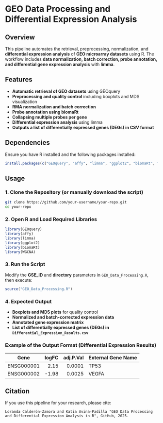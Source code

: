 # GEO Data Processing and Differential Expression Analysis

## Overview  
This pipeline automates the retrieval, preprocessing, normalization, and **differential expression analysis** of **GEO microarray datasets** using R. The workflow includes **data normalization, batch correction, probe annotation, and differential gene expression analysis** with **limma**.

## Features  
- **Automatic retrieval of GEO datasets** using GEOquery  
- **Preprocessing and quality control** including boxplots and MDS visualization  
- **RMA normalization and batch correction**  
- **Probe annotation using biomaRt**  
- **Collapsing multiple probes per gene**  
- **Differential expression analysis** using limma  
- **Outputs a list of differentially expressed genes (DEGs) in CSV format**

## Dependencies  
Ensure you have R installed and the following packages installed:  
```r
install.packages(c("GEOquery", "affy", "limma", "ggplot2", "biomaRt", "WGCNA"))
```

## Usage  

### 1. Clone the Repository (or manually download the script)
```bash
git clone https://github.com/your-username/your-repo.git
cd your-repo
```

### 2. Open R and Load Required Libraries  
```r
library(GEOquery)
library(affy)
library(limma)
library(ggplot2)
library(biomaRt)
library(WGCNA)
```

### 3. Run the Script  
Modify the **GSE_ID** and **directory** parameters in `GEO_Data_Processing.R`, then execute:
```r
source("GEO_Data_Processing.R")
```

### 4. Expected Output  
- **Boxplots and MDS plots** for quality control  
- **Normalized and batch-corrected expression data**  
- **Annotated gene expression matrix**  
- **List of differentially expressed genes (DEGs) in `Differential_Expression_Results.csv`**  

### Example of the Output Format (Differential Expression Results)  
| Gene | logFC | adj.P.Val | External Gene Name |  
|------|------:|----------:|--------------------|  
| ENSG000001 | 2.15 | 0.0001 | TP53 |  
| ENSG000002 | -1.98 | 0.0025 | VEGFA |  

## Citation  
If you use this pipeline for your research, please cite:  
```
Loranda Calderón-Zamora and Katia Avina-Padilla "GEO Data Processing and Differential Expression Analysis in R", GitHub, 2025.
```


